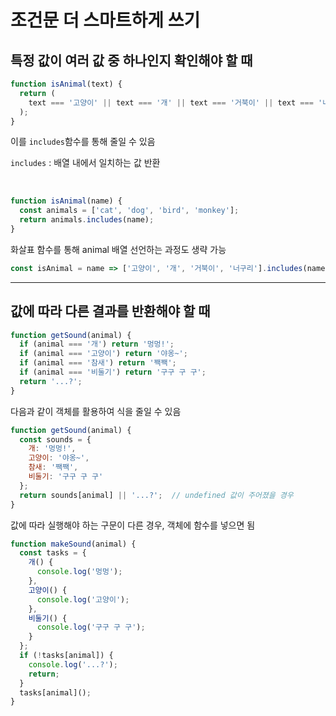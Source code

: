 # 조건문 더 스마트하게 쓰기

## 특정 값이 여러 값 중 하나인지 확인해야 할 때

```javascript
function isAnimal(text) {
  return (
    text === '고양이' || text === '개' || text === '거북이' || text === '너구리'
  );
}
```

이를 `includes`함수를 통해 줄일 수 있음

`includes` : 배열 내에서 일치하는 값 반환

<br/>

```javascript
function isAnimal(name) {
  const animals = ['cat', 'dog', 'bird', 'monkey'];
  return animals.includes(name);
}
```

화살표 함수를 통해 animal 배열 선언하는 과정도 생략 가능

```javascript
const isAnimal = name => ['고양이', '개', '거북이', '너구리'].includes(name);
```
---

## 값에 따라 다른 결과를 반환해야 할 때

```javascript
function getSound(animal) {
  if (animal === '개') return '멍멍!';
  if (animal === '고양이') return '야옹~';
  if (animal === '참새') return '짹짹';
  if (animal === '비둘기') return '구구 구 구';
  return '...?';
}
```

다음과 같이 객체를 활용하여 식을 줄일 수 있음

```javascript
function getSound(animal) {
  const sounds = {
    개: '멍멍!',
    고양이: '야옹~',
    참새: '짹짹',
    비둘기: '구구 구 구'
  };
  return sounds[animal] || '...?';  // undefined 값이 주어졌을 경우
}
```

값에 따라 실행해야 하는 구문이 다른 경우, 객체에 함수를 넣으면 됨

```javascript
function makeSound(animal) {
  const tasks = {
    개() {
      console.log('멍멍');
    },
    고양이() {
      console.log('고양이');
    },
    비둘기() {
      console.log('구구 구 구');
    }
  };
  if (!tasks[animal]) {
    console.log('...?');
    return;
  }
  tasks[animal]();
}
```








  
  
  
  
  
  
  
  
  
  
  
  
  
  
  
  
  
  
  
  
  
  
